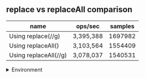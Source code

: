 ## replace vs replaceAll comparison

|name|ops/sec|samples|
|-|-|-|
|Using replace(//g)|3,395,388|1697982|
|Using replaceAll()|3,103,564|1554409|
|Using replaceAll(//g)|3,078,037|1540531|


<details>
<summary>Environment</summary>

* __Machine:__ linux x64 | 4 vCPUs | 7.6GB Mem
* __Run:__ Tue Oct 29 2024 19:07:08 GMT+0000 (Coordinated Universal Time)
* __Node:__ `v21.7.2`
</details>

<!--
{"environment":{"platform":"linux","arch":"x64","cpus":4,"totalMemory":7.597877502441406},"benchmarks":[{"name":"Using replace(//g)","opsSec":3395388.7600270538,"samples":1697982},{"name":"Using replaceAll()","opsSec":3103564.9742030934,"samples":1554409},{"name":"Using replaceAll(//g)","opsSec":3078037.6310331016,"samples":1540531}]}-->
